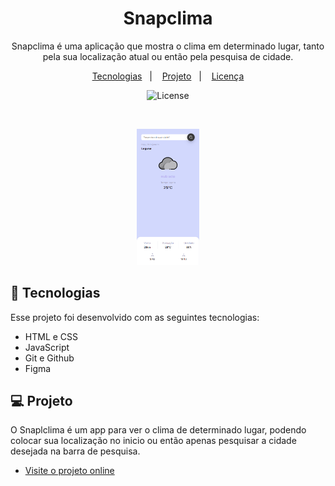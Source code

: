 <h1 align="center"> Snapclima </h1>

<p align="center">
Snapclima é uma aplicação que mostra o clima em determinado lugar, tanto pela sua localização atual ou então pela pesquisa de cidade. <br/>
</p>

<p align="center">
  <a href="#-tecnologias">Tecnologias</a>&nbsp;&nbsp;&nbsp;|&nbsp;&nbsp;&nbsp;
  <a href="#-projeto">Projeto</a>&nbsp;&nbsp;&nbsp;|&nbsp;&nbsp;&nbsp;
  <a href="#memo-licença">Licença</a>
</p>

<p align="center">
  <img alt="License" src="https://img.shields.io/static/v1?label=license&message=MIT&color=49AA26&labelColor=000000">
</p>

<br>

<p align="center">
  <img alt="snapclima" src=".github/preview.png" width="20%">
</p>

## 🚀 Tecnologias

Esse projeto foi desenvolvido com as seguintes tecnologias:

- HTML e CSS
- JavaScript
- Git e Github
- Figma

## 💻 Projeto

O Snaplclima é um app para ver o clima de determinado lugar, podendo colocar sua localização no inicio ou então apenas pesquisar a cidade desejada na barra de pesquisa.

- [Visite o projeto online](https://AlvaroAlano.github.io/Snapclima)
